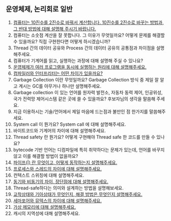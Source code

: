## 운영체제, 논리회로 일반

1. [컴퓨터는 10진수를 2진수로 바꿔서 계산합니다. 10진수를 2진수로 바꾸는 방법과, 그 반대 방법에 대해 설명해 주시기 바랍니다.](1.md)
2. 컴퓨터는 소숫점 계산을 잘 못합니다. 그 이유가 무엇일까요? 어떻게 문제를 해결할 수 있을까요? 직접 구현한다면 어떻게 하시겠습니까?
3. Thread 간의 데이터 공유와 Process 간의 데이터 공유의 공통점과 차이점을 설명해주세요.
4. 컴퓨터가 기계어를 읽고, 실행하는 과정에 대해 설명해 주실 수 있나요?
5. [운영체제가 여러 프로그램을 동시에 실행하는 원리에 대해 설명해주세요.](5.md)
6. [컴파일러와 인터프리터는 어떤 차이가 있을까요?](6.md)
7. Garbage Collection 이란 무엇일까요? Garbage Collection 방식 중 제일 잘 알고 계시는 GC를 아무거나 하나만 설명해주세요.
8. Garbage collection 이 있는 언어를 원자력 발전소, 자동차 동력 제어, 인공위성, 국가 전력망 제어시스템 같은 곳에 쓸 수 있을까요? 후보자님의 생각을 말씀해 주세요.
9. 지금 이용하시는 기술/언어에서 제일 마음에 드는점과 불만인 점 한가지를 말씀해주세요.
10. System call 이 뭔가요? System call 에 대해 설명해주세요.
11. 바이트코드와 기계어의 차이에 대해 설명해주세요.
12. Thread safety 란 뭔가요? 어떻게 구현해야 Thread safe 한 코드를 만들 수 있나요?
13. bytecode 기반 언어는 디컴파일에 특히 취약하다는 문제가 있는데, 언어를 바꾸지 않고 이를 해결할 방법이 없을까요?
14. [파이프(|) 란 무엇이고, 어떻게 동작하는지 설명해주세요.](14.md)
15. [프로세스와 스레드의 차이에 대해 설명해주세요.](15.md)
16. 컨텍스트 스위칭에 대해 설명해주세요.
17. [동기와 비동기의 차이, 장단점에 대해 설명해주세요.](17.md)
18. Thread-safe하다는 의미와 설계하는 방법을 설명해보세요.
19. [교착상태와 기아상태가 무엇인지, 해결 방법은 무엇인지 설명해주세요.](19.md)
20. [세마포어와 뮤텍스의 차이에 대해 설명해주세요.](20.md)
21. [가상 메모리에 대해 설명해주세요.](21.md)
22. 캐시의 지역성에 대해 설명해주세요.
